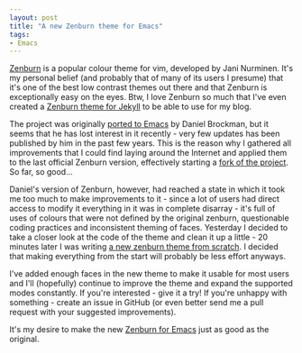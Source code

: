 ```yaml
---
layout: post
title: "A new Zenburn theme for Emacs"
tags:
- Emacs
---
```


[Zenburn](http://slinky.imukuppi.org/zenburnpage/) is a popular colour theme for
vim, developed by Jani Nurminen. It's my personal
belief (and probably that of many of its users I presume) that it's one of the
best low contrast themes out there and that Zenburn is exceptionally
easy on the eyes. Btw, I love Zenburn so much that I've even created a
[Zenburn theme for Jekyll](https://github.com/bbatsov/blog/blob/master/css/syntax.css) to be able to use for my blog.

The project was originally
[ported to Emacs](https://github.com/dbrock/zenburn-el) by Daniel
Brockman, but it seems that he has lost interest in it recently - very
few updates has been published by him in the past few years. This is
the reason why I gathered all improvements that I could find laying
around the Internet and applied them to the last official Zenburn
version, effectively starting
a [fork of the project](https://github.com/bbatsov/zenburn-emacs/blob/master/zenburn-legacy.el). So far, so good...

Daniel's version of Zenburn, however, had reached a state in which it took me
too much to make improvements to it - since a lot of users had direct access
to modify it everything in it was in complete disarray - it's full of
uses of colours that were not defined by the original zenburn,
questionable coding practices and inconsistent theming of
faces. Yesterday I decided to take a closer look at the code of the
theme and clean it up a little - 20 minutes later I was writing [a new
zenburn theme from scratch](https://github.com/bbatsov/zenburn-emacs/blob/master/zenburn.el). I decided that making everything from
the start will probably be less effort anyways.

I've added enough faces in the new theme to make it usable for most
users and I'll (hopefully) continue to improve the theme and expand
the supported modes constantly. If you're interested - give it a try!
If you're unhappy with something - create an issue in GitHub (or even
better send me a pull request with your suggested improvements).

It's my desire to make the new [Zenburn for Emacs](https://github.com/bbatsov/zenburn-emacs) just as good as the original.
